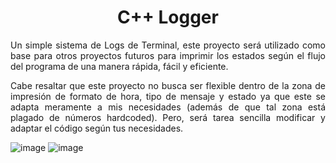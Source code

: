 <div align="center">
    <h1>C++ Logger</h1>
</div>

<p align="justify">
Un simple sistema de Logs de Terminal, este proyecto será utilizado como base para otros proyectos futuros 
para imprimir los estados según el flujo del programa de una manera rápida, fácil y eficiente.
</p>
<p align="justify">
Cabe resaltar que este proyecto no busca ser flexible dentro de la zona de impresión de formato de hora, tipo 
de mensaje y estado ya que este se adapta meramente a mis necesidades (además de que tal zona está plagado de 
números hardcoded). Pero, será tarea sencilla modificar y adaptar el código según tus necesidades.
</p>

![image](https://github.com/HiperDoo/Logger/assets/47906376/a1d32f29-a59d-4ad6-a74d-5c989ba99744)
![image](https://github.com/HiperDoo/Logger/assets/47906376/fed2d6ec-3ad6-4db1-b26e-3fe309037087)
